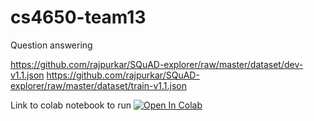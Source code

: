 # cs4650-team13
Question answering

https://github.com/rajpurkar/SQuAD-explorer/raw/master/dataset/dev-v1.1.json
https://github.com/rajpurkar/SQuAD-explorer/raw/master/dataset/train-v1.1.json

Link to colab notebook to run [![Open In Colab](https://colab.research.google.com/assets/colab-badge.svg)](https://drive.google.com/file/d/1PnpX7cczb8ZX40Y_Uz27q3znfFm7gD0D/view?usp=sharing)
